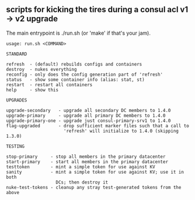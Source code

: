 scripts for kicking the tires during a consul acl v1 -> v2 upgrade
-----------------------------------------------------

The main entrypoint is ./run.sh (or 'make' if that's your jam).

```
usage: run.sh <COMMAND>

STANDARD

refresh  - (default) rebuilds configs and containers
destroy  - nukes everything
reconfig - only does the config generation part of 'refresh'
status   - show some container info (alias: stat, st)
restart  - restart all containers
help     - show this

UPGRADES

upgrade-secondary   - upgrade all secondary DC members to 1.4.0
upgrade-primary     - upgrade all primary DC members to 1.4.0
upgrade-primary-one - upgrade just consul-primary-srv1 to 1.4.0
flag-upgraded       - drop sufficient marker files such that a call to
                      'refresh' will initialize to 1.4.0 (skipping 1.3.0)

TESTING

stop-primary     - stop all members in the primary datacenter
start-primary    - start all members in the primary datacenter
testtoken        - mint a simple token for use against KV
sanity           - mint a simple token for use against KV; use it in both
                   DCs; then destroy it
nuke-test-tokens - cleanup any stray test-generated tokens from the above
```
